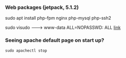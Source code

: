 
### Web packages (jetpack, 5.1.2)
sudo apt install php-fpm nginx php-mysql php-ssh2

sudo visudo 
   ---> www-data ALL=NOPASSWD: ALL
[link](https://unix.stackexchange.com/questions/115054/php-shell-exec-permission-on-linux-ubuntu)

### Seeing apache default page on start up?
```
sudo apachectl stop
```

